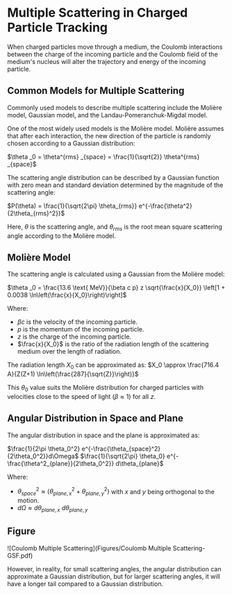 # Multiple Scattering in Charged Particle Tracking

When charged particles move through a medium, the Coulomb interactions between the charge of the incoming particle and the Coulomb field of the medium's nucleus will alter the trajectory and energy of the incoming particle.

## Common Models for Multiple Scattering

Commonly used models to describe multiple scattering include the Molière model, Gaussian model, and the Landau-Pomeranchuk-Migdal model.

One of the most widely used models is the Molière model. Molière assumes that after each interaction, the new direction of the particle is randomly chosen according to a Gaussian distribution:

$\theta _0 = \theta^{rms} _{space} = \frac{1}{\sqrt{2}} \theta^{rms} _{space}$

The scattering angle distribution can be described by a Gaussian function with zero mean and standard deviation determined by the magnitude of the scattering angle:

$P(\theta) = \frac{1}{\sqrt{2\pi} \theta_{rms}} e^{-\frac{\theta^2}{2\theta_{rms}^2}}$

Here, $\theta$ is the scattering angle, and $\theta_{rms}$ is the root mean square scattering angle according to the Molière model.

## Molière Model

The scattering angle is calculated using a Gaussian from the Molière model:

$\theta _0 = \frac{13.6 \text{ MeV}}{\beta c p} z \sqrt{\frac{x}{X_0}} \left[1 + 0.0038 \ln\left(\frac{x}{X_0}\right)\right]$

Where:
- $\beta c$ is the velocity of the incoming particle.
- $p$ is the momentum of the incoming particle.
- $z$ is the charge of the incoming particle.
- $\frac{x}{X_0}$ is the ratio of the radiation length of the scattering medium over the length of radiation.

The radiation length $X_0$ can be approximated as: $X_0 \approx \frac{716.4 A}{Z(Z+1) \ln\left(\frac{287}{\sqrt{Z}}\right)}$

This $\theta_0$ value suits the Molière distribution for charged particles with velocities close to the speed of light ($\beta \approx 1$) for all $z$.

## Angular Distribution in Space and Plane

The angular distribution in space and the plane is approximated as:

$\frac{1}{2\pi \theta_0^2} e^{-\frac{\theta_{space}^2}{2\theta_0^2}}d\Omega$
$\frac{1}{\sqrt{2\pi} \theta_0} e^{-\frac{\theta^2_{plane}}{2\theta_0^2}} d\theta_{plane}$

Where:
- $\theta_{space}^2 \approx (\theta_{plane, x}^2 + \theta_{plane, y}^2)$ with $x$ and $y$ being orthogonal to the motion.
- $d\Omega \approx d\theta_{plane, x}~d\theta_{plane, y}$

## Figure

![Coulomb Multiple Scattering](Figures/Coulomb Multiple Scattering-GSF.pdf)

However, in reality, for small scattering angles, the angular distribution can approximate a Gaussian distribution, but for larger scattering angles, it will have a longer tail compared to a Gaussian distribution.
